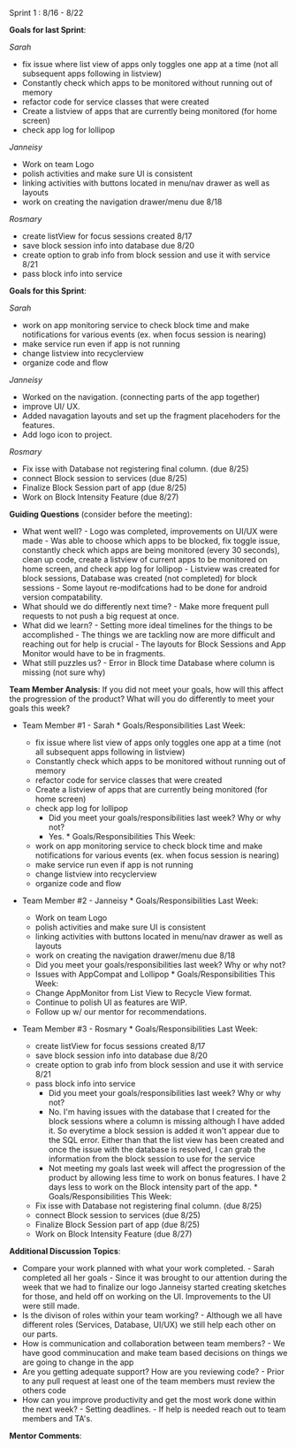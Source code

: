 Sprint 1 : 8/16 - 8/22

**Goals for last Sprint**:

*Sarah* 
  - fix issue where list view of apps only toggles one app at a time (not all subsequent apps following in listview)
  - Constantly check which apps to be monitored without running out of memory
  - refactor code for service classes that were created
  - Create a listview of apps that are currently being monitored (for home screen)
  - check app log for lollipop
  
*Janneisy*
  - Work on team Logo
  - polish activities and make sure UI is consistent
  - linking activities with buttons located in menu/nav drawer as well as layouts
  - work on creating the navigation drawer/menu due 8/18
  
*Rosmary*
  - create listView for focus sessions created 8/17
  - save block session info into database due 8/20
  - create option to grab info from block session and use it with service 8/21
  - pass block info into service

**Goals for this Sprint**:

*Sarah*
  - work on app monitoring service to check block time and make notifications for various events (ex. when focus session is nearing)
  - make service run even if app is not running
  - change listview into recyclerview
  - organize code and flow
  
*Janneisy*
  - Worked on the navigation. (connecting parts of the app together)
  - improve UI/ UX.
  - Added navagation layouts and set up the fragment placehoders for the features.
  - Add logo icon to project. 
   
*Rosmary*
  - Fix isse with Database not registering final column. (due 8/25)
  - connect Block session to services (due 8/25)
  - Finalize Block Session part of app (due 8/25)
  - Work on Block Intensity Feature (due 8/27)

**Guiding Questions** (consider before the meeting):

  *  What went well?
    - Logo was completed, improvements on UI/UX were made
    - Was able to choose which apps to be blocked, fix toggle issue, constantly check which apps are being monitored (every 30 seconds), clean up code, create a listview of current apps to be monitored on home screen, and check app log for lollipop
    - Listview was created for block sessions, Database was created (not completed) for block sessions
    - Some layout re-modifcations had to be done for android version compatability. 
  *  What should we do differently next time?
    - Make more frequent pull requests to not push a big request at once. 
  *  What did we learn?
    - Setting more ideal timelines for the things to be accomplished
    - The things we are tackling now are more difficult and reaching out for help is crucial
    - The layouts for Block Sessions and App Monitor would have to be in fragments. 
  *  What still puzzles us?
    - Error in Block time Database where column is missing (not sure why)
    
 
**Team Member Analysis**:
If you did not meet your goals, how will this affect the progression of the product? What will you do differently to meet your goals this week?

  *  Team Member #1 - Sarah
    * Goals/Responsibilities Last Week:
      - fix issue where list view of apps only toggles one app at a time (not all subsequent apps following in listview)
      - Constantly check which apps to be monitored without running out of memory
      - refactor code for service classes that were created
      - Create a listview of apps that are currently being monitored (for home screen)
      - check app log for lollipop
        * Did you meet your goals/responsibilities last week? Why or why not?
        - Yes. 
    * Goals/Responsibilities This Week:
      - work on app monitoring service to check block time and make notifications for various events (ex. when focus session is nearing)
      - make service run even if app is not running
      - change listview into recyclerview
      - organize code and flow
  
  
  *  Team Member #2 - Janneisy
    * Goals/Responsibilities Last Week:
      - Work on team Logo
      - polish activities and make sure UI is consistent
      - linking activities with buttons located in menu/nav drawer as well as layouts
      - work on creating the navigation drawer/menu due 8/18
       * Did you meet your goals/responsibilities last week? Why or why not?
        - Issues with AppCompat and Lollipop
    * Goals/Responsibilities This Week:
      - Change AppMonitor from List View to Recycle View format.
      - Continue to polish UI as features are WIP.
      - Follow up w/ our mentor for recommendations.

  *  Team Member #3 - Rosmary
    * Goals/Responsibilities Last Week:
      - create listView for focus sessions created 8/17
      - save block session info into database due 8/20
      - create option to grab info from block session and use it with service 8/21
      - pass block info into service
        * Did you meet your goals/responsibilities last week? Why or why not?
        - No. I'm having issues with the database that I created for the block sessions where a column is missing although I have added it. So everytime a block session is added it won't appear due to the SQL error. Either than that the list view has been created and once the issue with the database is resolved, I can grab the information from the block session to use for the service
        - Not meeting my goals last week will affect the progression of the product by allowing less time to work on bonus features. I have 2 days less to work on the Block intensity part of the app.
    * Goals/Responsibilities This Week:
      - Fix isse with Database not registering final column. (due 8/25)
      - connect Block session to services (due 8/25)
      - Finalize Block Session part of app (due 8/25)
      - Work on Block Intensity Feature (due 8/27)


**Additional Discussion Topics**:

  *  Compare your work planned with what your work completed. 
    - Sarah completed all her goals
    - Since it was brought to our attention during the week that we had to finalize our logo Janneisy started creating sketches for those, and held off on working on the UI. Improvements to the UI were still made.
  *  Is the divison of roles within your team working?
    - Although we all have different roles (Services, Database, UI/UX) we still help each other on our parts.
  *  How is communication and collaboration between team members?
    - We have good comminucation and make team based decisions on things we are going to change in the app
  *  Are you getting adequate support? How are you reviewing code?
    - Prior to any pull request at least one of the team members must review the others code
  *  How can you improve productivity and get the most work done within the next week?
    - Setting deadlines. 
    - If help is needed reach out to team members and TA's.

**Mentor Comments**:
